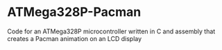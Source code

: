 # ATMega328P-Pacman
Code for an ATMega328P microcontroller written in C and assembly that creates a Pacman animation on an LCD display
